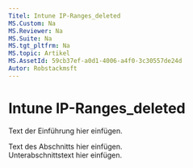 ```yaml
---
Titel: Intune IP-Ranges_deleted
MS.Custom: Na
MS.Reviewer: Na
MS.Suite: Na
MS.tgt_pltfrm: Na
MS.topic: Artikel
MS.AssetId: 59cb37ef-a0d1-4006-a4f0-3c30557de24d
Autor: Robstackmsft
---
```

# Intune IP-Ranges_deleted
<?xml version='1.0' encoding='UTF-8'?>
<developerConceptualDocument
    xmlns='http://ddue.schemas.microsoft.com/authoring/2003/5'
    xmlns:xsi='http://www.w3.org/2001/XMLSchema-instance'
    xsi:schemaLocation='http://ddue.schemas.microsoft.com/authoring/2003/5 http://dduestorage.blob.core.windows.net/ddueschema/developer.xsd'>
    <introduction>
        <para>Text der Einführung hier einfügen.</para>
    </introduction>
    <section>
        <title>Abschnittsüberschrift</title>
        <content>
            <para>Text des Abschnitts hier einfügen.</para>
        </content>
        <sections>
            <section>
                <title>Überschrift des Unterabschnitts</title>
                <content>
                    <para>Unterabschnittstext hier einfügen.</para>
                </content>
            </section>
        </sections>
    </section>
    <relatedTopics />
</developerConceptualDocument>


<!--HONumber=Mar16_HO1-->


